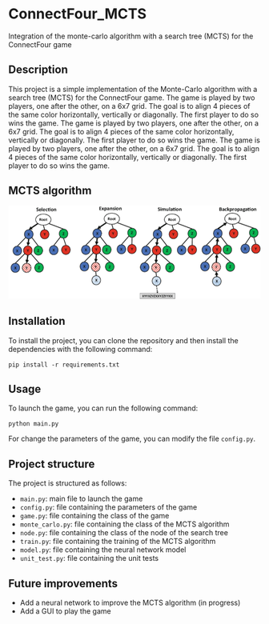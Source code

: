 # ConnectFour_MCTS
Integration of the monte-carlo algorithm with a search tree (MCTS) for the ConnectFour game

## Description
This project is a simple implementation of the Monte-Carlo algorithm with a search tree (MCTS) for the ConnectFour game. The game is played by two players, one after the other, on a 6x7 grid. The goal is to align 4 pieces of the same color horizontally, vertically or diagonally. The first player to do so wins the game. The game is played by two players, one after the other, on a 6x7 grid. The goal is to align 4 pieces of the same color horizontally, vertically or diagonally. The first player to do so wins the game. The game is played by two players, one after the other, on a 6x7 grid. The goal is to align 4 pieces of the same color horizontally, vertically or diagonally. The first player to do so wins the game.

## MCTS algorithm
![MCTS](Images/MCTS.png "MCTS algorithm")

## Installation
To install the project, you can clone the repository and then install the dependencies with the following command:
```
pip install -r requirements.txt
```

## Usage
To launch the game, you can run the following command:
```
python main.py
```
For change the parameters of the game, you can modify the file `config.py`.

## Project structure
The project is structured as follows:
- `main.py`: main file to launch the game
- `config.py`: file containing the parameters of the game
- `game.py`: file containing the class of the game
- `monte_carlo.py`: file containing the class of the MCTS algorithm
- `node.py`: file containing the class of the node of the search tree
- `train.py`: file containing the training of the MCTS algorithm
- `model.py`: file containing the neural network model
- `unit_test.py`: file containing the unit tests

## Future improvements
- Add a neural network to improve the MCTS algorithm (in progress)
- Add a GUI to play the game